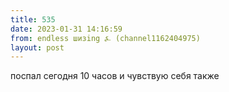 ```yaml
---
title: 535
date: 2023-01-31 14:16:59
from: endless шизing ⍼ (channel1162404975)
layout: post
---
```


поспал сегодня 10 часов и чувствую себя также
